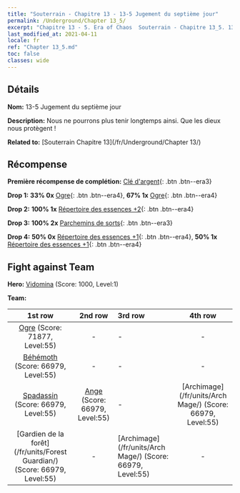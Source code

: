 ```yaml
---
title: "Souterrain - Chapitre 13 - 13-5 Jugement du septième jour"
permalink: /Underground/Chapter 13_5/
excerpt: "Chapitre 13 - 5. Era of Chaos  Souterrain - Chapitre 13_5. 13-5 Jugement du septième jour"
last_modified_at: 2021-04-11
locale: fr
ref: "Chapter 13_5.md"
toc: false
classes: wide
---
```


## Détails

 **Nom:** 13-5 Jugement du septième jour

 **Description:** Nous ne pourrons plus tenir longtemps ainsi. Que les dieux nous protègent !

 **Related to:** [Souterrain Chapitre 13](/fr/Underground/Chapter 13/)

## Récompense

 **Première récompense de complétion:** [Clé d'argent](/fr/Items/con_693/){: .btn .btn--era3}

 **Drop 1:** **33% 0x** [Ogre](/fr/Items/unt_220/){: .btn .btn--era4}, **67% 1x** [Ogre](/fr/Items/unt_220/){: .btn .btn--era4}

 **Drop 2:** **100% 1x** [Répertoire des essences +2](/fr/Items/mat_53/){: .btn .btn--era4}

 **Drop 3:** **100% 2x** [Parchemins de sorts](/fr/Items/con_694/){: .btn .btn--era3}

 **Drop 4:** **50% 0x** [Répertoire des essences +1](/fr/Items/mat_46/){: .btn .btn--era4}, **50% 1x** [Répertoire des essences +1](/fr/Items/mat_46/){: .btn .btn--era4}


## Fight against Team
 **Hero:** [Vidomina](/fr/heroes/Vidomina/) (Score: 1000, Level:1)

 **Team:**


  | 1st row | 2nd row | 3rd row | 4th row |
  |:----:|:----:|:----|:----:|
  | [Ogre](/fr/units/Ogre/) (Score: 71877, Level:55)  | - | - | - |
  | [Béhémoth](/fr/units/Behemoth/) (Score: 66979, Level:55)  | - | - | - |
  | [Spadassin](/fr/units/Swordsman/) (Score: 66979, Level:55)  | [Ange](/fr/units/Angel/) (Score: 66979, Level:55)  | - | [Archimage](/fr/units/Arch Mage/) (Score: 66979, Level:55)  |
  | [Gardien de la forêt](/fr/units/Forest Guardian/) (Score: 66979, Level:55)  | - | [Archimage](/fr/units/Arch Mage/) (Score: 66979, Level:55)  | - |


